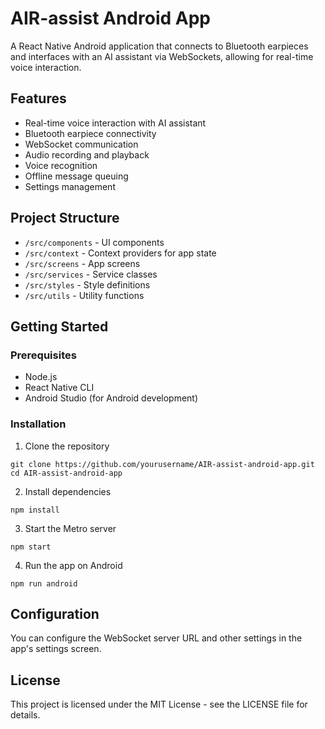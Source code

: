 # AIR-assist Android App

A React Native Android application that connects to Bluetooth earpieces and interfaces with an AI assistant via WebSockets, allowing for real-time voice interaction.

## Features

- Real-time voice interaction with AI assistant
- Bluetooth earpiece connectivity
- WebSocket communication
- Audio recording and playback
- Voice recognition
- Offline message queuing
- Settings management

## Project Structure

- `/src/components` - UI components
- `/src/context` - Context providers for app state
- `/src/screens` - App screens
- `/src/services` - Service classes
- `/src/styles` - Style definitions
- `/src/utils` - Utility functions

## Getting Started

### Prerequisites

- Node.js
- React Native CLI
- Android Studio (for Android development)

### Installation

1. Clone the repository
```
git clone https://github.com/yourusername/AIR-assist-android-app.git
cd AIR-assist-android-app
```

2. Install dependencies
```
npm install
```

3. Start the Metro server
```
npm start
```

4. Run the app on Android
```
npm run android
```

## Configuration

You can configure the WebSocket server URL and other settings in the app's settings screen.

## License

This project is licensed under the MIT License - see the LICENSE file for details.
